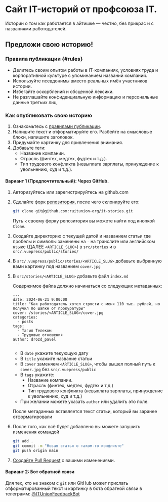 # Сайт IT-историй от профсоюза IT.

Истории о том как работается в айтишке — честно, без прикрас и с названиями
работодателей.

## Предложи свою историю!

### Правила публикации \{#rules\}

- Делитесь своим опытом работы в IT-компаниях, условиях труда и корпоративной
  культуре с упоминанием названий компаний.
- Используйте псевдонимы вместо реальных имён участников истории.
- Избегайте оскорблений и обсценной лексики.
- Не разглашайте конфиденциальную информацию и персональные данные третьих лиц

### Как опубликовать свою историю

1. Ознакомьтесь с [правилами публикации](#rules).
2. Напишите текст и отформатируйте его. Разбейте на смысловые блоки, напишите
   заголовок.
3. Придумайте картинку для привлечения внимания.
4. Добавьте теги:
   - Название компании.
   - Отрасль (финтех, медтех, фудтех и т.д.).
   - Тип трудового конфликта (невыплата зарплаты, принуждение к увольнению, суд
     и т.д.).

#### Вариант 1 (Предпочтительный): Через GitHub.

1. Авторизуйтесь или зарегистрируйтесь на github.com

2. Сделайте форк [репозитория](https://github.com/ruitunion-org/it-stories),
   после чего склонируйте его:

   ```sh
   git clone git@github.com:ruitunion-org/it-stories.git
   ```

   Путь к своему форку репозитория вы можете найти под кнопкой `Clone`.

3. Создайте директорию с текущей датой и названием статьи где пробелы и символы
   заменены на `-` на транслите или английском языке (ДАЛЕЕ `<ARTICLE_SLUG>`) в
   `src/stories` и в `src/.vuepress/public/stories/`

4. В `src/.vuepress/public/stories/<ARTICLE_SLUG>` добавьте выбранную вами
   картинку под названием `cover.jpg`

5. В `src/stories/<ARTICLE_SLUG>` добавьте файл `index.md`

   Содержимое файла должно начинаться со следующих метаданных:
   ```
   ---
   date: 2024-06-21 9:00:00
   title: "Как работодатель хотел стрясти с меня 110 тыс. рублей, но получил по шапке от прокуратуры"
   cover: /stories/<ARTICLE_SLUG>/cover.jpg
   categories:
     - posts
   tags:
     - Тагил Телеком
     - Трудовые отношения
   author: drozd_pavel
   ---
   ```

   - В `date` укажите текующую дату
   - В `title` укажите название статьи
   - В `cover` заменяем `<ARTICLE_SLUG>`, чтобы вышел полный путь к `cover.jpg`
     без `src/.vuepress/public`
   - В `tags` укажите:
     - Название компании.
     - Отрасль (финтех, медтех, фудтех и т.д.)
     - Тип трудового конфликта (невыплата зарплаты, принуждение к увольнению,
       суд и т.д.)
   - При желании можете указать `author` или удалить это поле.

   После метаданных вставляется текст статьи, который вы заранее отформатировали

6. После того, как всё будет добавлено вы можете запушить изменения командой

   ```sh
   git add .
   git commit -m "Новая статья о таком-то конфликте"
   git push origin main
   ```

7. [Создайте Pull Request](https://github.com/ruitunion-org/it-stories/compare)
   с вашими изменениями.

#### Вариант 2: Бот обратной связи

Для тех, кто не знаком с `git` или GitHub может прислать отформатированный текст
и картинку в бота обратной связи в телеграмм:
[@ITUnionFeedbackBot](https://t.me/itunion_feedback_bot)
